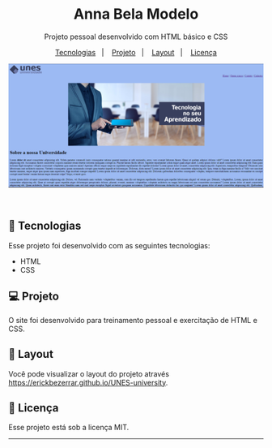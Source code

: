 <h1 align="center"> Anna Bela Modelo </h1>

<p align="center">
Projeto pessoal desenvolvido com HTML básico e CSS
</p>

<p align="center">
  <a href="#-tecnologias">Tecnologias</a>&nbsp;&nbsp;&nbsp;|&nbsp;&nbsp;&nbsp;
  <a href="#-projeto">Projeto</a>&nbsp;&nbsp;&nbsp;|&nbsp;&nbsp;&nbsp;
  <a href="#-layout">Layout</a>&nbsp;&nbsp;&nbsp;|&nbsp;&nbsp;&nbsp;
  <a href="#memo-licença">Licença</a>
</p>

<p align="center">
  <img alt="License" src="https://github.com/ErickBezerrar/UNES-university/blob/main/images/Screenshot_20221128_045828.png">
</p>

<br>


## 🚀 Tecnologias

Esse projeto foi desenvolvido com as seguintes tecnologias:

- HTML 
- CSS

## 💻 Projeto

O site foi desenvolvido para treinamento pessoal e exercitação de HTML e CSS.

## 🔖 Layout

Você pode visualizar o layout do projeto através https://erickbezerrar.github.io/UNES-university.

## :memo: Licença

Esse projeto está sob a licença MIT.

---
